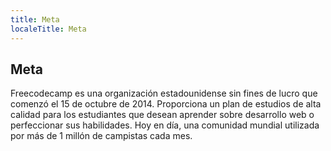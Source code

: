 ```yaml
---
title: Meta
localeTitle: Meta
---
```

## Meta

Freecodecamp es una organización estadounidense sin fines de lucro que comenzó el 15 de octubre de 2014. Proporciona un plan de estudios de alta calidad para los estudiantes que desean aprender sobre desarrollo web o perfeccionar sus habilidades. Hoy en día, una comunidad mundial utilizada por más de 1 millón de campistas cada mes.